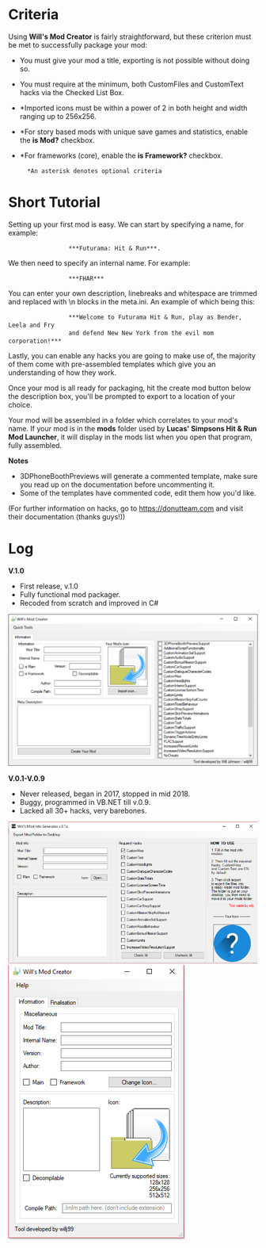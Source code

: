 # Criteria
Using **Will's Mod Creator** is fairly straightforward, but these criterion must be met to successfully package your mod:
- You must give your mod a title, exporting is not possible without doing so.
- You must require at the minimum, both CustomFiles and CustomText hacks via the Checked List Box.
- *Imported icons must be within a power of 2 in both height and width ranging up to 256x256. 
- *For story based mods with unique save games and statistics, enable the **is Mod?** checkbox.
- *For frameworks (core), enable the **is Framework?** checkbox.

        *An asterisk denotes optional criteria


# Short Tutorial
Setting up your first mod is easy. We can start by specifying a name, for example: 
                     
                     ***Futurama: Hit & Run***. 
                     
We then need to specify an internal name. For example:

                     ***FHAR***

You can enter your own description, linebreaks and whitespace are trimmed and replaced with \n blocks in the meta.ini. An example of which being this:

                     ***Welcome to Futurama Hit & Run, play as Bender, Leela and Fry
                     and defend New New York from the evil mom corporation!***

Lastly, you can enable any hacks you are going to make use of, the majority of them come with pre-assembled templates which give you an understanding of how they work.

Once your mod is all ready for packaging, hit the create mod button below the description box, you'll be prompted to export to a location of your choice. 

Your mod will be assembled in a folder which correlates to your mod's name. If your mod is in the **mods** folder used by ****Lucas' Simpsons Hit & Run Mod Launcher****, it will display in the mods list when you open that program, fully assembled. 

**Notes**
- 3DPhoneBoothPreviews will generate a commented template, make sure you read up on the documentation before uncommenting it.
- Some of the templates have commented code, edit them how you'd like. 



 (For further information on hacks, go to https://donutteam.com and visit their documentation (thanks guys!))

# Log
**V.1.0**
- First release, v.1.0
- Fully functional mod packager.
- Recoded from scratch and improved in C#
<img src="docs/img/tutpage1.png"/>

**V.0.1-V.0.9**
- Never released, began in 2017, stopped in mid 2018.
- Buggy, programmed in VB.NET till v.0.9.
- Lacked all 30+ hacks, very barebones.
<img src="docs/img/old1.PNG"/>
<img src="docs/img/old2.PNG"/>
